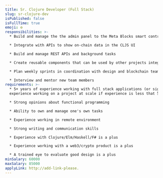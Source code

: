 ```yaml
---
title: Sr. Clojure Developer (Full Stack)
slug: sr-clojure-dev
isPublished: false
isFullTime: true
emoji: ⚙️
responsibilities: >-
  * Build and manage the the admin panel to the Meta Blocks smart contract

  * Integrate with APIs to show on-chain data in the CLJS UI

  * Build and manage REST APIs and background tasks

  * Create reusable components that can be used by other projects integrating Meta Blocks

  * Plan weekly sprints in coordination with design and blockchain team

  * Interview and mentor new team members
requirements: >-
  * 5+ years of experience working with full stack applications (or significant
  experience working on a project at scale if experience is less that 5 years)

  * Strong opinions about functional programming

  * Ability to own and manage one's own tasks

  * Experience working in remote environment

  * Strong writing and communication skills

  * Experience with Clojure/Elm/Haskell/F# is a plus

  * Experience working with a web3/crypto product is a plus

  * A trained eye to evaluate good design is a plus
minSalary: 60000
maxSalary: 85000
applyLink: http://add-link-please.
---
```

